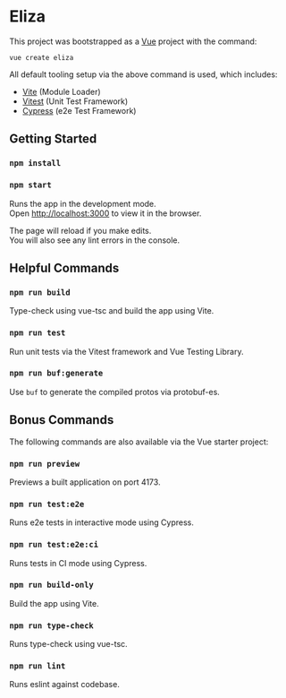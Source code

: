 # Eliza

This project was bootstrapped as a [Vue](https://vuejs.org/) project with the command:

`vue create eliza`

All default tooling setup via the above command is used, which includes:

* [Vite](https://vitejs.dev) (Module Loader)
* [Vitest](https://vitest.dev) (Unit Test Framework)
* [Cypress](https://www.cypress.io/) (e2e Test Framework)

## Getting Started

### `npm install`
### `npm start`

Runs the app in the development mode.\
Open [http://localhost:3000](http://localhost:3000) to view it in the browser.

The page will reload if you make edits.\
You will also see any lint errors in the console.

## Helpful Commands

### `npm run build`

Type-check using vue-tsc and build the app using Vite.

### `npm run test`

Run unit tests via the Vitest framework and Vue Testing Library.

### `npm run buf:generate`

Use `buf` to generate the compiled protos via protobuf-es.

## Bonus Commands

The following commands are also available via the Vue starter project:

### `npm run preview`

Previews a built application on port 4173.

### `npm run test:e2e`

Runs e2e tests in interactive mode using Cypress.

### `npm run test:e2e:ci`

Runs tests in CI mode using Cypress.

### `npm run build-only`

Build the app using Vite.

### `npm run type-check`

Runs type-check using vue-tsc.

### `npm run lint`

Runs eslint against codebase.



